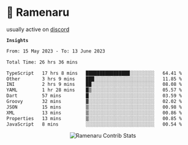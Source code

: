 # 🍜 Ramenaru

usually active on <a href="https://discordapp.com/users/503291004200157185">discord</a> 

**`Insights`**

<!--START_SECTION:waka-->

```txt
From: 15 May 2023 - To: 13 June 2023

Total Time: 26 hrs 36 mins

TypeScript   17 hrs 8 mins   ████████████████░░░░░░░░░   64.41 %
Other        3 hrs 9 mins    ███░░░░░░░░░░░░░░░░░░░░░░   11.85 %
INI          2 hrs 9 mins    ██░░░░░░░░░░░░░░░░░░░░░░░   08.08 %
YAML         1 hr 28 mins    █▒░░░░░░░░░░░░░░░░░░░░░░░   05.57 %
Dart         57 mins         █░░░░░░░░░░░░░░░░░░░░░░░░   03.59 %
Groovy       32 mins         ▓░░░░░░░░░░░░░░░░░░░░░░░░   02.02 %
JSON         15 mins         ▒░░░░░░░░░░░░░░░░░░░░░░░░   00.98 %
XML          13 mins         ▒░░░░░░░░░░░░░░░░░░░░░░░░   00.86 %
Properties   13 mins         ▒░░░░░░░░░░░░░░░░░░░░░░░░   00.85 %
JavaScript   8 mins          ░░░░░░░░░░░░░░░░░░░░░░░░░   00.54 %
```

<!--END_SECTION:waka-->

<div style="text-align: center;">
   <img align="center" src="https://github-readme-streak-stats.herokuapp.com/?user=Ramenaru&theme=dark&card_width=520" alt="Ramenaru Contrib Stats" />
</div>



